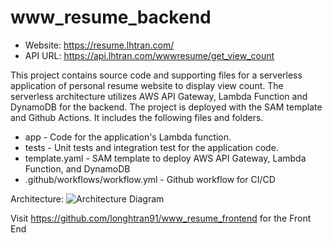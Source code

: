 # www_resume_backend
- Website: https://resume.lhtran.com/
- API URL: https://api.lhtran.com/wwwresume/get_view_count

This project contains source code and supporting files for a serverless application of personal resume website to display view count. The serverless architecture utilizes AWS API Gateway, Lambda Function and DynamoDB for the backend. The project is deployed with the SAM template and Github Actions. It includes the following files and folders.

- app - Code for the application's Lambda function.
- tests - Unit tests and integration test for the application code. 
- template.yaml - SAM template to deploy AWS API Gateway, Lambda Function, and DynamoDB
- .github/workflows/workflow.yml - Github workflow for CI/CD

Architecture:
![Architecture Diagram](https://i.imgur.com/uXJ6Qrx.jpg)

Visit https://github.com/longhtran91/www_resume_frontend for the Front End
